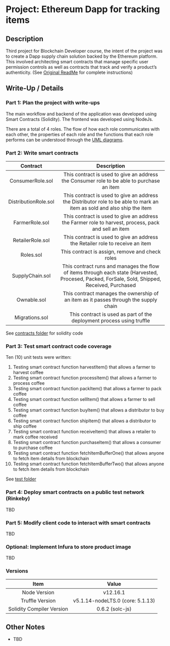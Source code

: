 # Project: Ethereum Dapp for tracking items

## Description
Third project for Blockchain Developer course, the intent of the project was to create a Dapp supply chain solution backed by the Ethereum platform. This involved architecting smart contracts that manage specific user permission controls as well as contracts that track and verify a product’s authenticity. (See [Original ReadMe](https://github.com/marq-oh/bcnd-p3/blob/master/README_orig.md) for complete instructions)

## Write-Up / Details
### Part 1: Plan the project with write-ups
The main workflow and backend of the application was developed using Smart Contracts (Solidity). The frontend was developed using NodeJs.

There are a total of 4 roles. The flow of how each role communicates with each other, the properties of each role and the functions that each role performs can be understood through the [UML diagrams](https://github.com/marq-oh/bcnd-p3/tree/master/UML). 

### Part 2: Write smart contracts
|Contract            |Description              																				   									   |
|:------------------:|:-------------------------------------------------------------------------------------------------------------------------------------------:|
|ConsumerRole.sol  	 |This contract is used to give an address the Consumer role to be able to purchase an item           					 					   |
|DistributionRole.sol|This contract is used to give an address the Distributor role to be able to mark an item as sold and also ship the item   				   |
|FarmerRole.sol  	 |This contract is used to give an address the Farmer role to harvest, process, pack and sell an item         								   |
|RetailerRole.sol  	 |This contract is used to give an address the Retailer role to receive an item          													   |
|Roles.sol  		 |This contract is assign, remove and check roles           																				   |
|SupplyChain.sol  	 |This contract runs and manages the flow of items through each state (Harvested, Procesed, Packed, ForSale, Sold, Shipped, Received, Purchased|        																|
|Ownable.sol  		 |This contract manages the ownership of an item as it passes through the supply chain														   | 
|Migrations.sol  	 |This contract is used as part of the deployment process using truffle				     													   |  

See [contracts folder](https://github.com/marq-oh/bcnd-p3/tree/master/project-6/contracts) for solidity code

### Part 3: Test smart contract code coverage
Ten (10) unit tests were written:
1. Testing smart contract function harvestItem() that allows a farmer to harvest coffee
2. Testing smart contract function processItem() that allows a farmer to process coffee
3. Testing smart contract function packItem() that allows a farmer to pack coffee
4. Testing smart contract function sellItem() that allows a farmer to sell coffee
5. Testing smart contract function buyItem() that allows a distributor to buy coffee
6. Testing smart contract function shipItem() that allows a distributor to ship coffee
7. Testing smart contract function receiveItem() that allows a retailer to mark coffee received
8. Testing smart contract function purchaseItem() that allows a consumer to purchase coffee
9. Testing smart contract function fetchItemBufferOne() that allows anyone to fetch item details from blockchain
10. Testing smart contract function fetchItemBufferTwo() that allows anyone to fetch item details from blockchain

See [test folder](https://github.com/marq-oh/bcnd-p3/blob/master/project-6/test)

### Part 4: Deploy smart contracts on a public test network (Rinkeby)
TBD

### Part 5: Modify client code to interact with smart contracts
TBD

### Optional: Implement Infura to store product image
TBD

### Versions
|            Item           |               Value              |
|:-------------------------:|:--------------------------------:|
|     Node Version   		|             v12.16.1             |
|      Truffle Version      | v5.1.14-nodeLTS.0 (core: 5.1.13) |
| Solidity Compiler Version |          0.6.2 (solc-js)         |

## Other Notes
- TBD